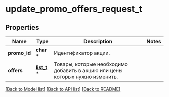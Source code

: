 # update_promo_offers_request_t

## Properties
Name | Type | Description | Notes
------------ | ------------- | ------------- | -------------
**promo_id** | **char \*** | Идентификатор акции. | 
**offers** | [**list_t**](update_promo_offer_dto.md) \* | Товары, которые необходимо добавить в акцию или цены которых нужно изменить. | 

[[Back to Model list]](../README.md#documentation-for-models) [[Back to API list]](../README.md#documentation-for-api-endpoints) [[Back to README]](../README.md)


